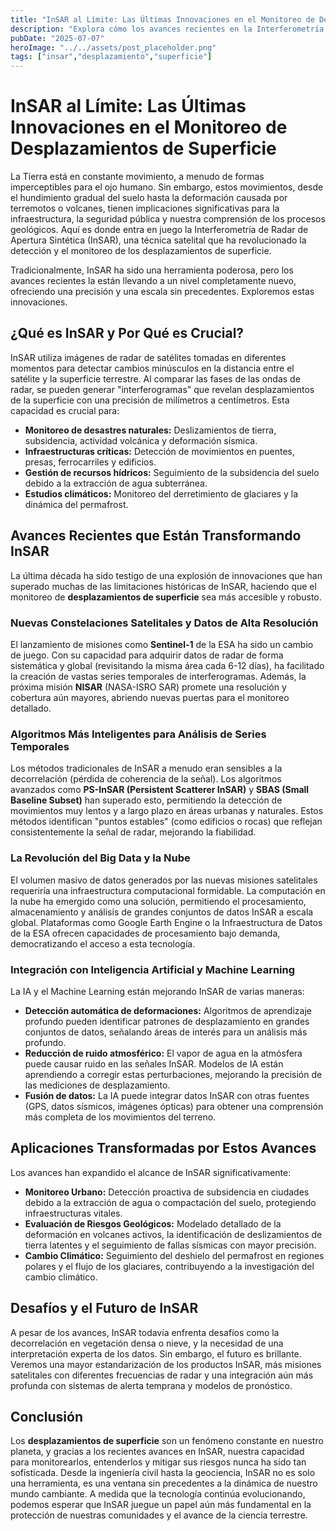 ```yaml
---
title: "InSAR al Límite: Las Últimas Innovaciones en el Monitoreo de Desplazamientos de Superficie"
description: "Explora cómo los avances recientes en la Interferometría de Radar de Apertura Sintética (InSAR) están revolucionando la forma en que detectamos y analizamos los desplazamientos sutiles de la superficie terrestre, desde la estabilidad de infraestructuras hasta los peligros geológicos."
pubDate: "2025-07-07"
heroImage: "../../assets/post_placeholder.png"
tags: ["insar","desplazamiento","superficie"]
---
```



# InSAR al Límite: Las Últimas Innovaciones en el Monitoreo de Desplazamientos de Superficie

La Tierra está en constante movimiento, a menudo de formas imperceptibles para el ojo humano. Sin embargo, estos movimientos, desde el hundimiento gradual del suelo hasta la deformación causada por terremotos o volcanes, tienen implicaciones significativas para la infraestructura, la seguridad pública y nuestra comprensión de los procesos geológicos. Aquí es donde entra en juego la Interferometría de Radar de Apertura Sintética (InSAR), una técnica satelital que ha revolucionado la detección y el monitoreo de los desplazamientos de superficie.

Tradicionalmente, InSAR ha sido una herramienta poderosa, pero los avances recientes la están llevando a un nivel completamente nuevo, ofreciendo una precisión y una escala sin precedentes. Exploremos estas innovaciones.

## ¿Qué es InSAR y Por Qué es Crucial?

InSAR utiliza imágenes de radar de satélites tomadas en diferentes momentos para detectar cambios minúsculos en la distancia entre el satélite y la superficie terrestre. Al comparar las fases de las ondas de radar, se pueden generar "interferogramas" que revelan desplazamientos de la superficie con una precisión de milímetros a centímetros. Esta capacidad es crucial para:

*   **Monitoreo de desastres naturales:** Deslizamientos de tierra, subsidencia, actividad volcánica y deformación sísmica.
*   **Infraestructuras críticas:** Detección de movimientos en puentes, presas, ferrocarriles y edificios.
*   **Gestión de recursos hídricos:** Seguimiento de la subsidencia del suelo debido a la extracción de agua subterránea.
*   **Estudios climáticos:** Monitoreo del derretimiento de glaciares y la dinámica del permafrost.

## Avances Recientes que Están Transformando InSAR

La última década ha sido testigo de una explosión de innovaciones que han superado muchas de las limitaciones históricas de InSAR, haciendo que el monitoreo de **desplazamientos de superficie** sea más accesible y robusto.

### Nuevas Constelaciones Satelitales y Datos de Alta Resolución

El lanzamiento de misiones como **Sentinel-1** de la ESA ha sido un cambio de juego. Con su capacidad para adquirir datos de radar de forma sistemática y global (revisitando la misma área cada 6-12 días), ha facilitado la creación de vastas series temporales de interferogramas. Además, la próxima misión **NISAR** (NASA-ISRO SAR) promete una resolución y cobertura aún mayores, abriendo nuevas puertas para el monitoreo detallado.

### Algoritmos Más Inteligentes para Análisis de Series Temporales

Los métodos tradicionales de InSAR a menudo eran sensibles a la decorrelación (pérdida de coherencia de la señal). Los algoritmos avanzados como **PS-InSAR (Persistent Scatterer InSAR)** y **SBAS (Small Baseline Subset)** han superado esto, permitiendo la detección de movimientos muy lentos y a largo plazo en áreas urbanas y naturales. Estos métodos identifican "puntos estables" (como edificios o rocas) que reflejan consistentemente la señal de radar, mejorando la fiabilidad.

### La Revolución del Big Data y la Nube

El volumen masivo de datos generados por las nuevas misiones satelitales requeriría una infraestructura computacional formidable. La computación en la nube ha emergido como una solución, permitiendo el procesamiento, almacenamiento y análisis de grandes conjuntos de datos InSAR a escala global. Plataformas como Google Earth Engine o la Infraestructura de Datos de la ESA ofrecen capacidades de procesamiento bajo demanda, democratizando el acceso a esta tecnología.

### Integración con Inteligencia Artificial y Machine Learning

La IA y el Machine Learning están mejorando InSAR de varias maneras:

*   **Detección automática de deformaciones:** Algoritmos de aprendizaje profundo pueden identificar patrones de desplazamiento en grandes conjuntos de datos, señalando áreas de interés para un análisis más profundo.
*   **Reducción de ruido atmosférico:** El vapor de agua en la atmósfera puede causar ruido en las señales InSAR. Modelos de IA están aprendiendo a corregir estas perturbaciones, mejorando la precisión de las mediciones de desplazamiento.
*   **Fusión de datos:** La IA puede integrar datos InSAR con otras fuentes (GPS, datos sísmicos, imágenes ópticas) para obtener una comprensión más completa de los movimientos del terreno.

## Aplicaciones Transformadas por Estos Avances

Los avances han expandido el alcance de InSAR significativamente:

*   **Monitoreo Urbano:** Detección proactiva de subsidencia en ciudades debido a la extracción de agua o compactación del suelo, protegiendo infraestructuras vitales.
*   **Evaluación de Riesgos Geológicos:** Modelado detallado de la deformación en volcanes activos, la identificación de deslizamientos de tierra latentes y el seguimiento de fallas sísmicas con mayor precisión.
*   **Cambio Climático:** Seguimiento del deshielo del permafrost en regiones polares y el flujo de los glaciares, contribuyendo a la investigación del cambio climático.

## Desafíos y el Futuro de InSAR

A pesar de los avances, InSAR todavía enfrenta desafíos como la decorrelación en vegetación densa o nieve, y la necesidad de una interpretación experta de los datos. Sin embargo, el futuro es brillante. Veremos una mayor estandarización de los productos InSAR, más misiones satelitales con diferentes frecuencias de radar y una integración aún más profunda con sistemas de alerta temprana y modelos de pronóstico.

## Conclusión

Los **desplazamientos de superficie** son un fenómeno constante en nuestro planeta, y gracias a los recientes avances en InSAR, nuestra capacidad para monitorearlos, entenderlos y mitigar sus riesgos nunca ha sido tan sofisticada. Desde la ingeniería civil hasta la geociencia, InSAR no es solo una herramienta, es una ventana sin precedentes a la dinámica de nuestro mundo cambiante. A medida que la tecnología continúa evolucionando, podemos esperar que InSAR juegue un papel aún más fundamental en la protección de nuestras comunidades y el avance de la ciencia terrestre.
